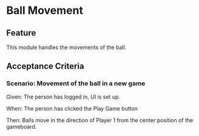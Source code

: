 # Ball Movement

## Feature

This module handles the movements of the ball.

## Acceptance Criteria

### Scenario: Movement of the ball in a new game

  Given: The person has logged in, UI is set up.

  When: The person has clicked the Play Game button

  Then: Balls move in the direction of Player 1 from the center position of the gameboard.


